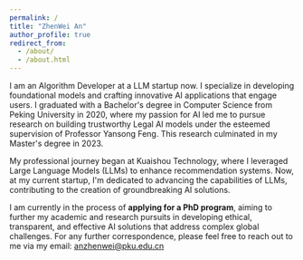 ```yaml
---
permalink: /
title: "ZhenWei An"
author_profile: true
redirect_from: 
  - /about/
  - /about.html
---
```

I am an Algorithm Developer at a  LLM startup now. I specialize in developing foundational models and crafting innovative AI applications that engage users. I graduated with a Bachelor's degree in Computer Science from Peking University in 2020, where my passion for AI led me to pursue research on building trustworthy Legal AI models under the esteemed supervision of Professor Yansong Feng. This research culminated in my Master's degree in 2023.

My professional journey began at Kuaishou Technology, where I leveraged Large Language Models (LLMs) to enhance recommendation systems. Now, at my current startup, I'm dedicated to advancing the capabilities of LLMs, contributing to the creation of groundbreaking AI solutions.

I am currently in the process of **applying for a PhD program**, aiming to further my academic and research pursuits in developing ethical, transparent, and effective AI solutions that address complex global challenges.
For any further correspondence, please feel free to reach out to me via my email: anzhenwei@pku.edu.cn